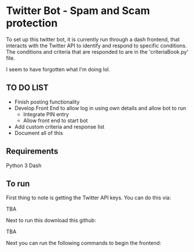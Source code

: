 # Twitter Bot - Spam and Scam protection

To set up this twitter bot, it is currently run through a dash frontend, that interacts with the Twitter API to identify and respond to specific conditions. The conditions and criteria that are responded to are in the 'criteriaBook.py' file.

I seem to have forgotten what I'm doing lol.

## TO DO LIST

- Finish posting functionality
- Develop Front End to allow log in using own details and allow bot to run
    - Integrate PIN entry
    - Allow front end to start bot
- Add custom criteria and response list
- Document all of this

## Requirements

Python 3
Dash


## To run

First thing to note is getting the Twitter API keys. You can do this via:

TBA

Next to run this download this github:

TBA

Next you can run the following commands to begin the frontend: